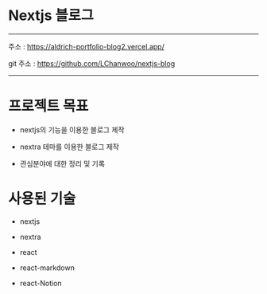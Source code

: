 # Nextjs 블로그

---

주소 : https://aldrich-portfolio-blog2.vercel.app/

git 주소 : https://github.com/LChanwoo/nextjs-blog

---


# 프로젝트 목표

- nextjs의 기능을 이용한 블로그 제작

- nextra 테마를 이용한 블로그 제작

- 관심분야에 대한 정리 및 기록

# 사용된 기술

- nextjs

- nextra

- react

- react-markdown

- react-Notion
